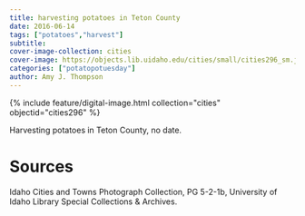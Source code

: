 ```yaml
---
title: harvesting potatoes in Teton County
date: 2016-06-14
tags: ["potatoes","harvest"]
subtitle: 
cover-image-collection: cities
cover-image: https://objects.lib.uidaho.edu/cities/small/cities296_sm.jpg
categories: ["potatopotuesday"]
author: Amy J. Thompson
---
```


{% include feature/digital-image.html collection="cities" objectid="cities296" %}

Harvesting potatoes in Teton County, no date.

# Sources

Idaho Cities and Towns Photograph Collection, PG 5-2-1b, University of Idaho Library Special Collections & Archives.